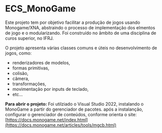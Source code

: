 # ECS_MonoGame

Este projeto tem por objetivo facilitar a produção de jogos usando Monogame/XNA, abstraindo o processo de implementação dos elmentos de jogo e o modularizando.
Foi construído no âmbito de uma disciplina de curos superior, no IFRJ.

O projeto apresenta  várias classes comuns e úteis no desenvolvimento de jogos, como:
- renderizadores de modelos,
- formas primitivas, 
- colisão, 
- câmera, 
- transformações, 
- movimentação por inputs de teclado, 
- etc... 

**Para abrir o projeto:**
Foi utilziado o Visual Studio 2022, instalando o MonoGame a partir do gerenciador de pacotes.
após a instalanção, configurar o gerenciador de conteúdos, conforme orienta o site:
[https://docs.monogame.net/index.html](https://docs.monogame.net/articles/tools/mgcb.html)
